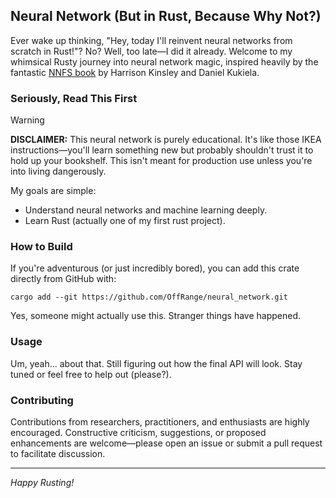 ## Neural Network (But in Rust, Because Why Not?)

Ever wake up thinking, "Hey, today I'll reinvent neural networks from scratch in Rust!"? No? Well, too late—I did it
already. Welcome to my whimsical Rusty journey into neural network magic, inspired heavily by the
fantastic [NNFS book](https://nnfs.io/) by Harrison Kinsley and Daniel Kukiela.

### Seriously, Read This First

> [!WARNING]
> **DISCLAIMER:**
> This neural network is purely educational. It's like those IKEA instructions—you'll learn something new but probably
> shouldn't trust it to hold up your bookshelf. This isn't meant for production use unless you're into living
> dangerously.

My goals are simple:

- Understand neural networks and machine learning deeply.
- Learn Rust (actually one of my first rust project).

### How to Build

If you're adventurous (or just incredibly bored), you can add this crate directly from GitHub with:

```shell
cargo add --git https://github.com/OffRange/neural_network.git
```

Yes, someone might actually use this. Stranger things have happened.

### Usage

Um, yeah... about that. Still figuring out how the final API will look. Stay tuned or feel free to help out (please?).

### Contributing

Contributions from researchers, practitioners, and enthusiasts are highly encouraged. Constructive criticism,
suggestions, or proposed enhancements are welcome—please open an issue or submit a pull request to facilitate
discussion.

---

*Happy Rusting!*

